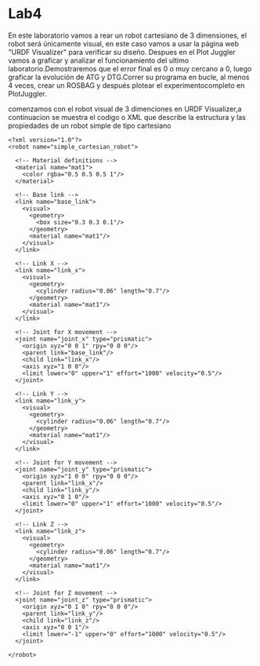 # Lab4

En este laboratorio vamos a rear un robot cartesiano de 3 dimensiones, el robot será únicamente visual, en este caso vamos a usar la página web "URDF Visualizer" para verificar su diseño. Despues en el Plot Juggler vamos a graficar y analizar el funcionamiento del ultimo laboratorio.Demostraremos que el error final es 0 o muy cercano a 0, luego graficar la evolución de ATG y DTG.Correr su programa en bucle, al menos 4 veces, crear un ROSBAG y después plotear el experimentocompleto en PlotJuggler.

comenzamos con el robot visual de 3 dimenciones en URDF Visualizer,a continuacion se muestra el codigo o XML que describe la estructura y las propiedades de un robot simple de tipo cartesiano
```
<?xml version="1.0"?>
<robot name="simple_cartesian_robot">

  <!-- Material definitions -->
  <material name="mat1">
    <color rgba="0.5 0.5 0.5 1"/>
  </material>

  <!-- Base link -->
  <link name="base_link">
    <visual>
      <geometry>
        <box size="0.3 0.3 0.1"/>
      </geometry>
      <material name="mat1"/>
    </visual>
  </link>

  <!-- Link X -->
  <link name="link_x">
    <visual>
      <geometry>
        <cylinder radius="0.06" length="0.7"/>
      </geometry>
      <material name="mat1"/>
    </visual>
  </link>

  <!-- Joint for X movement -->
  <joint name="joint_x" type="prismatic">
    <origin xyz="0 0 1" rpy="0 0 0"/>
    <parent link="base_link"/>
    <child link="link_x"/>
    <axis xyz="1 0 0"/>
    <limit lower="0" upper="1" effort="1000" velocity="0.5"/>
  </joint>

  <!-- Link Y -->
  <link name="link_y">
    <visual>
      <geometry>
        <cylinder radius="0.06" length="0.7"/>
      </geometry>
      <material name="mat1"/>
    </visual>
  </link>

  <!-- Joint for Y movement -->
  <joint name="joint_y" type="prismatic">
    <origin xyz="1 0 0" rpy="0 0 0"/>
    <parent link="link_x"/>
    <child link="link_y"/>
    <axis xyz="0 1 0"/>
    <limit lower="0" upper="1" effort="1000" velocity="0.5"/>
  </joint>

  <!-- Link Z -->
  <link name="link_z">
    <visual>
      <geometry>
        <cylinder radius="0.06" length="0.7"/>
      </geometry>
      <material name="mat1"/>
    </visual>
  </link>

  <!-- Joint for Z movement -->
  <joint name="joint_z" type="prismatic">
    <origin xyz="0 1 0" rpy="0 0 0"/>
    <parent link="link_y"/>
    <child link="link_z"/>
    <axis xyz="0 0 1"/>
    <limit lower="-1" upper="0" effort="1000" velocity="0.5"/>
  </joint>

</robot>
```
